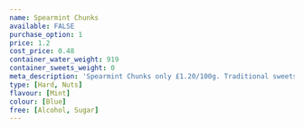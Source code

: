 ```yaml
---
name: Spearmint Chunks
available: FALSE
purchase_option: 1
price: 1.2
cost_price: 0.48
container_water_weight: 919
container_sweets_weight: 0
meta_description: 'Spearmint Chunks only £1.20/100g. Traditional sweets and more at Humbugs Confectionery Store. Specialists in satisfying your sweet tooth!'
type: [Hard, Nuts]
flavour: [Mint]
colour: [Blue]
free: [Alcohol, Sugar]
---
```

